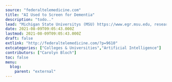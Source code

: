```yaml
---
source: "federaltelemedicine.com"
title: "AI Used to Screen for Dementia"
description: "todo.."
lead: "Michigan State Universitys (MSU) https://www.egr.msu.edu, researchers are developing technology to be able to scan speech and vocabulary patterns to catch early signs of Alzheimers disease, the most common cause of dementia. Jiayu Zhou PhD, Associate Professor, at MSUs College of Engineering is leading the effort powered by Artificial Intelligence, (AI) and being funded by a ..."
date: 2021-08-09T09:05:43.000Z
lastmod: 2021-08-09T09:05:43.000Z
draft: false
extlink: "http://federaltelemedicine.com/?p=9610"
extcategories: ["Colleges & Universities","Artificial Intelligence"]
contributors: ["Carolyn Bloch"]
toc: false
menu:
  blog:
    parent: "external"
---
```

